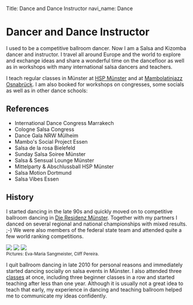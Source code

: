 Title: Dance and Dance Instructor
navi_name: Dance

# Dancer and Dance Instructor

I used to be a competitive ballroom dancer. Now I am a Salsa and Kizomba dancer and instructor. I travel all around Europe and the world to explore and exchange ideas and share a wonderful time on the dancefloor as well as in workshops with many international salsa dancers and teachers.

I teach regular classes in Münster at [HSP Münster][hsp-salsa] and at [Mambolatinjazz Osnabrück][mambolatinjazz]. I am also booked for workshops on congresses, some socials as well as in other dance schools:

[hsp-salsa]: https://muenster.hochschulsport-nrw.de/angebote/aktueller_zeitraum/_Salsa.html
[mambolatinjazz]: https://web.facebook.com/salsa.osnabrueck

## References

- International Dance Congress Marrakech
- Cologne Salsa Congress
- Dance Gala NRW Mülheim
- Mambo's Social Project Essen
- Salsa de la rosa Bielefeld
- Sunday Salsa Soiree Münster
- Salsa & Sensual Lounge Münster
- Mittelparty & Abschlussball HSP Münster
- Salsa Motion Dortmund
- Salsa Vibes Essen

## History

I started dancing in the late 90s and quickly moved on to competitive ballroom dancing in [Die Residenz Münster][resi]. Together with my partners I danced on several regional and national championships with mixed results. ;-) We were also members of the federal state team and attended quite a few world ranking competitions.

[![][bonn_tn]][bonn]
[![][lma_tn]][lma]
[![][goc_tn]][goc]  
<small>Pictures: Eva-Maria Sangmeister, Cliff Pereira.</small>

[bonn]: images/dance/bonn.jpg
[bonn_tn]: images/dance/bonn_tn.jpg
[lma]: images/dance/lma.jpg
[lma_tn]: images/dance/lma_tn.jpg
[goc]: images/dance/goc.jpg
[goc_tn]: images/dance/goc_tn.jpg

I quit ballroom dancing in late 2010 for personal reasons and immediately started dancing socially on salsa events in Münster. I also attended three [classes][hsp-salsa] at once, including three beginner classes in a row and started teaching after less than one year. Although it is usually not a great idea to teach that early, my experience in dancing and teaching ballroom helped me to communicate my ideas confidently.

[resi]: http://www.die-residenz-muenster.de/
[hsp-salsa]: https://muenster.hochschulsport-nrw.de/angebote/aktueller_zeitraum/_Salsa.html

